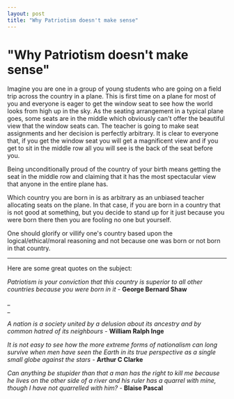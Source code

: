 ```yaml
---
layout: post
title: "Why Patriotism doesn't make sense"
---
```

"Why Patriotism doesn't make sense"
===
Imagine you are one in a group of young students who are going on a field trip across the country in a plane. This is first time on a plane for most of you and everyone is eager to get the window seat to see how the world looks from high up in the sky. As the seating arrangement in a typical plane goes, some seats are in the middle which obviously can't offer the beautiful view that the window seats can. The teacher is going to make seat assignments and her decision is perfectly arbitrary. It is clear to everyone that, if you get the window seat you will get a magnificent view and if you get to sit in the middle row all you will see is the back of the seat before you.  
  
Being unconditionally proud of the country of your birth means getting the seat in the middle row and claiming that it has the most spectacular view that anyone in the entire plane has.  
  
Which country you are born in is as arbitrary as an unbiased teacher allocating seats on the plane. In that case, if you are born in a country that is not good at something, but you decide to stand up for it just because you were born there then you are fooling no one but yourself.  
  
One should glorify or villify one's country based upon the logical/ethical/moral reasoning and not because one was born or not born in that country.  
  

---

  
Here are some great quotes on the subject:  
  
_Patriotism is your conviction that this country is superior to all other countries because you were born in it_ - **George Bernard Shaw**  

_  
_

_A nation is a society united by a delusion about its ancestry and by common hatred of its neighbours_ - **William Ralph Inge**  

  
_It is not easy to see how the more extreme forms of nationalism can long survive when men have seen the Earth in its true perspective as a single small globe against the stars_ - **Arthur C Clarke**  

  
_Can anything be stupider than that a man has the right to kill me because he lives on the other side of a river and his ruler has a quarrel with mine, though I have not quarrelled with him?_ - **Blaise Pascal**
